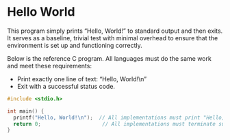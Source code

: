# Hello World

This program simply prints “Hello, World!” to standard output and then exits.
It serves as a baseline, trivial test with minimal overhead to ensure that the environment is set up and functioning correctly.

Below is the reference C program.
All languages must do the same work and meet these requirements:
-	Print exactly one line of text: “Hello, World!\n”
-	Exit with a successful status code.

```C
#include <stdio.h>

int main() {
  printf("Hello, World!\n");  // All implementations must print "Hello, World!" followed by a newline character.
  return 0;                    // All implementations must terminate successfully.
}
```

